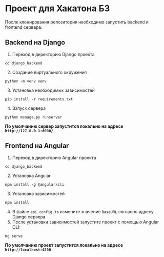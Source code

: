 # Проект для Хакатона Б3
После клонирования репозитория необходимо запустить backend и frontend сервера.

## Backend на Django
1. Переход в директорию Django проекта 
```
cd django_backend
```
2. Создание виртуального окружения
```
python -m venv venv
```
3. Установка необходимых зависимостей
```
pip install -r requirements.txt
```
4. Запуск сервера
```
python manage.py runserver
```
**По умолчанию сервер запустится локально на адресе `http://127.0.0.1:8000/`**

## Frontend на Angular
1. Переход в директорию Angular проекта 
```
cd django_backend
```
2. Установка Angular
```
npm install -g @angular/cli
```
3. Установка зависимостей
```
npm install
```
4. В файле `api.config.ts` измените значение `BaseURL` согласно адресу Django сервера
5. После установки зависимостей запустите проект с помощью Angular CLI:
```
ng serve
```
**По умолчанию проект запустится локально на адресе `http://localhost:4200`**